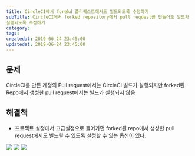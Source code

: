 ```yaml
---
title: CircleCI에서 forekd 풀리퀘스트에서도 빌드되도록 수정하기
subTitle: CircleCI에서 forked repository에서 pull request를 만들어도 빌드가 
실행되도록 수정하기
category: 
tags: 
createdat: 2019-06-24 23:45:00
updatedat: 2019-06-24 23:45:00
---
```


## 문제

CircleCI를 만든 계정의 Pull request에서는 CircleCI 빌드가 실행되지만 forked된
Repo에서 생성한 pull request에서는 빌드가 실행되지 않음

## 해결책

* 프로젝트 설정에서 고급설정으로 들어가면 forked된 repo에서 생성한 pull
  request에서도 빌드될 수 있도록 설정할 수 있는 옵션이 있다.

![](https://user-images.githubusercontent.com/14071105/61230488-178a8400-a765-11e9-9bd0-a4be97ef2a01.png)
![](https://user-images.githubusercontent.com/14071105/61230492-19544780-a765-11e9-80b7-92a51a6b1066.png)
![](https://user-images.githubusercontent.com/14071105/61230498-1b1e0b00-a765-11e9-861c-9084b914c7e5.png)
